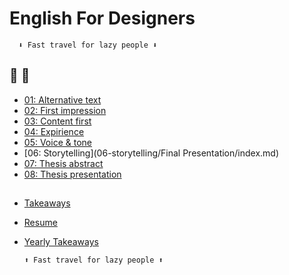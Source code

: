 # English For Designers

      ⬇️ Fast travel for lazy people ⬇️
      
      
## 🛫 🛬
 - [01: Alternative text](01-alternative-text/index.md)
 - [02: First impression](02-first-impression/index.md)
 - [03: Content first](03-content-first/case-study.md)
 - [04: Expirience](04-expirience/index.md)
 - [05: Voice & tone](5-voice-tone/index.md)
 - [06: Storytelling](06-storytelling/Final Presentation/index.md)
 - [07: Thesis abstract](07-thesis-abstract/index.md)
 - [08: Thesis presentation](08-thesis-presentation/index.md)
 ##
 - [Takeaways](takeaways/index.md)
 - [Resume](index.md)
 - [Yearly Takeaways](year-end-review/index.md)
 
       ⬆️ Fast travel for lazy people ⬆️
